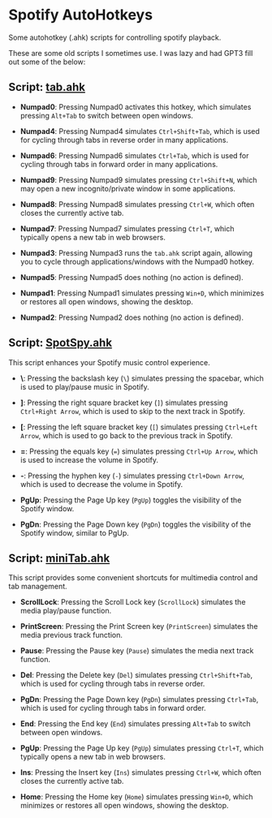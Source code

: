 # Spotify AutoHotkeys
 Some autohotkey (.ahk) scripts for controlling spotify playback.

These are some old scripts I sometimes use. I was lazy and had GPT3 fill out some of the below:


## Script: [tab.ahk](blob/main/tab.ahk)

- **Numpad0**: Pressing Numpad0 activates this hotkey, which simulates pressing `Alt+Tab` to switch between open windows.

- **Numpad4**: Pressing Numpad4 simulates `Ctrl+Shift+Tab`, which is used for cycling through tabs in reverse order in many applications.

- **Numpad6**: Pressing Numpad6 simulates `Ctrl+Tab`, which is used for cycling through tabs in forward order in many applications.

- **Numpad9**: Pressing Numpad9 simulates pressing `Ctrl+Shift+N`, which may open a new incognito/private window in some applications.

- **Numpad8**: Pressing Numpad8 simulates pressing `Ctrl+W`, which often closes the currently active tab.

- **Numpad7**: Pressing Numpad7 simulates pressing `Ctrl+T`, which typically opens a new tab in web browsers.

- **Numpad3**: Pressing Numpad3 runs the `tab.ahk` script again, allowing you to cycle through applications/windows with the Numpad0 hotkey.

- **Numpad5**: Pressing Numpad5 does nothing (no action is defined).

- **Numpad1**: Pressing Numpad1 simulates pressing `Win+D`, which minimizes or restores all open windows, showing the desktop.

- **Numpad2**: Pressing Numpad2 does nothing (no action is defined).

## Script: [SpotSpy.ahk](blob/main/SpotSpy.ahk)

This script enhances your Spotify music control experience.

- **\\**: Pressing the backslash key (`\`) simulates pressing the spacebar, which is used to play/pause music in Spotify.

- **]**: Pressing the right square bracket key (`]`) simulates pressing `Ctrl+Right Arrow`, which is used to skip to the next track in Spotify.

- **[**: Pressing the left square bracket key (`[`) simulates pressing `Ctrl+Left Arrow`, which is used to go back to the previous track in Spotify.

- **=**: Pressing the equals key (`=`) simulates pressing `Ctrl+Up Arrow`, which is used to increase the volume in Spotify.

- **-**: Pressing the hyphen key (`-`) simulates pressing `Ctrl+Down Arrow`, which is used to decrease the volume in Spotify.

- **PgUp**: Pressing the Page Up key (`PgUp`) toggles the visibility of the Spotify window.

- **PgDn**: Pressing the Page Down key (`PgDn`) toggles the visibility of the Spotify window, similar to PgUp.

## Script: [miniTab.ahk](blob/main/miniTab.ahk)

This script provides some convenient shortcuts for multimedia control and tab management.

- **ScrollLock**: Pressing the Scroll Lock key (`ScrollLock`) simulates the media play/pause function.

- **PrintScreen**: Pressing the Print Screen key (`PrintScreen`) simulates the media previous track function.

- **Pause**: Pressing the Pause key (`Pause`) simulates the media next track function.

- **Del**: Pressing the Delete key (`Del`) simulates pressing `Ctrl+Shift+Tab`, which is used for cycling through tabs in reverse order.

- **PgDn**: Pressing the Page Down key (`PgDn`) simulates pressing `Ctrl+Tab`, which is used for cycling through tabs in forward order.

- **End**: Pressing the End key (`End`) simulates pressing `Alt+Tab` to switch between open windows.

- **PgUp**: Pressing the Page Up key (`PgUp`) simulates pressing `Ctrl+T`, which typically opens a new tab in web browsers.

- **Ins**: Pressing the Insert key (`Ins`) simulates pressing `Ctrl+W`, which often closes the currently active tab.

- **Home**: Pressing the Home key (`Home`) simulates pressing `Win+D`, which minimizes or restores all open windows, showing the desktop.